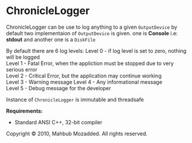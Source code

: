 ChronicleLogger
===============

ChronicleLogger can be use to log anything to a given <code>OutputDevice</code> by default two implementaion of <code>OutputDevice</code> is given. one is <b>Console</b> i.e: <b>stdout</b> and another one is a <code>DiskFile</code>

By default there are 6 log levels:
 Level 0 - if log level is set to zero, nothing will be logged<br/>
 Level 1 - Fatal Error, when the appliction must be stopped due to very serious error<br/>
 Level 2 - Critical Error, but the application may continue working<br/>
 Level 3 - Warning message
 Level 4 - Any informational message<br/>
 Level 5 - Debug message for the developer
 
 Instance of <code>ChronicleLogger</code> is immutable and threadsafe</p>
 
 <b>Requirements:</b>
 <ul>
   <li>Standard ANSI C++, 32-bit compiler</li>
 </ul>
 
 Copyright &copy; 2010, Mahbub Mozadded. All rights reserved.
